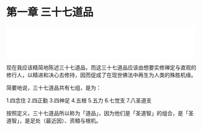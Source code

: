# 第一章 三十七道品

<div>
<iframe frameborder="0" marginwidth="0" marginheight="0" width=500 height=86 src="./mp3/04-1.mp3"></iframe>
</div>

现在我应该精简地陈述三十七道品，而这三十七道品应该由想要实修禅定与直观的修行人，以精进和决心去修持，因而促成了在现世佛法中再生为人类的殊胜机缘。

简要地说，三十七道品共有七组，是为：

1.四念住
2.四正勤
3.四神足
4.五根
5.五力
6.七觉支
7.八圣道支

按照定义，三十七道品所以称为「道品」，因为他们是「圣道智」的组合，是「圣道智」，是足处（最近因）、资粮与根机。
